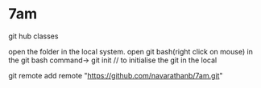 # 7am
git hub classes

open the folder in the local system.
open git bash(right click on mouse)
in the git bash command->
git init // to initialise the git in the local

git remote add remote "https://github.com/navarathanb/7am.git"
